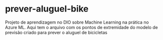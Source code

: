 # prever-aluguel-bike
Projeto de aprendizagem no DIO sobre Machine Learning na prática no Azure ML. Aqui tem o arquivo com os pontos de extremidade do modelo de previsão criado para prever o aluguel de bicicletas
